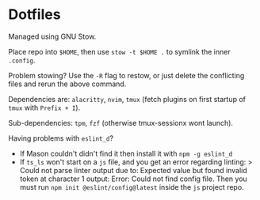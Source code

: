 # Dotfiles

Managed using GNU Stow.

Place repo into `$HOME`, then use `stow -t $HOME .` to symlink the inner `.config`.

Problem stowing? Use the `-R` flag to restow, or just delete the conflicting files and rerun the above command.

Dependencies are: `alacritty`, `nvim`, `tmux` (fetch plugins on first startup of `tmux` with `Prefix + I`).

Sub-dependencies: `tpm`, `fzf` (otherwise tmux-sessionx wont launch).

Having problems with `eslint_d`?

- If Mason couldn't didn't find it then install it with `npm -g eslint_d`
- If `ts_ls` won't start on a `js` file, and you get an error regarding linting: > Could not parse linter output due to: Expected value but found invalid token at character 1 output: Error: Could not find config file.
  Then you must run `npm init @eslint/config@latest` inside the `js` project repo.
